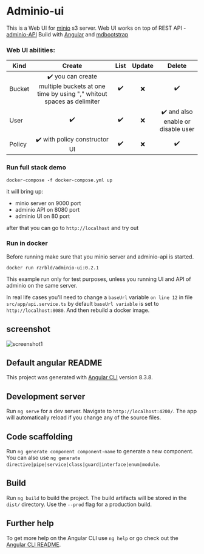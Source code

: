 # Adminio-ui
This is a Web UI for [minio](https://min.io) s3 server. 
Web UI works on top of REST API - [adminio-API](https://github.com/rzrbld/adminio-api) 
Build with [Angular](https://angular.io) and [mdbootstrap](https://mdbootstrap.com)

### Web UI abilities:
| Kind   |      Create      |  List  | Update | Delete |
|--------------|:-----------------------:|:-----------:|:-----------:|:-----------:|
| Bucket |  :heavy_check_mark: you can create multiple buckets at one time by using "," whitout spaces as delimiter  | :heavy_check_mark: | :x: | :heavy_check_mark: |
| User |  :heavy_check_mark:  | :heavy_check_mark: | :x: | :heavy_check_mark:  and also enable or disable user |
| Policy |  :heavy_check_mark: with policy constructor UI  | :heavy_check_mark: | :x: | :heavy_check_mark: |



### Run full stack demo

`` docker-compose -f docker-compose.yml up ``

it will bring up:

 -  minio server on 9000 port 
 - adminio API on 8080 port
 - adminio UI on 80 port

after that you can go to `` http://localhost `` and try out

### Run in docker
Before running make sure that you minio server and adminio-api is started.

`` docker run rzrbld/adminio-ui:0.2.1 ``

This example run only for test purposes, unless you running UI and API of adminio on the same server.

In real life cases you'll need to change a `` baseUrl `` variable `` on line 12 `` in file `` src/app/api.service.ts ``
by default `` baseUrl variable `` is set to `` http://localhost:8080 ``. And then rebuild a docker image.

## screenshot
![screenshot1](https://raw.githubusercontent.com/rzrbld/adminio-ui/master/images/screenshot1.png)

## Default angular README 

This project was generated with [Angular CLI](https://github.com/angular/angular-cli) version 8.3.8.

## Development server

Run `ng serve` for a dev server. Navigate to `http://localhost:4200/`. The app will automatically reload if you change any of the source files.

## Code scaffolding

Run `ng generate component component-name` to generate a new component. You can also use `ng generate directive|pipe|service|class|guard|interface|enum|module`.

## Build

Run `ng build` to build the project. The build artifacts will be stored in the `dist/` directory. Use the `--prod` flag for a production build.

## Further help

To get more help on the Angular CLI use `ng help` or go check out the [Angular CLI README](https://github.com/angular/angular-cli/blob/master/README.md).
